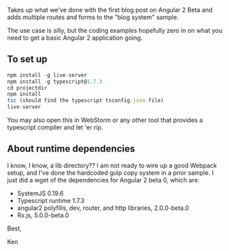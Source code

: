 Takes up what we've done with the first blog post on Angular 2 Beta and
adds multiple routes and forms to the "blog system" sample.

The use case is silly, but the coding examples hopefully zero in on what
you need to get a basic Angular 2 application going.

## To set up

```javascript
npm install -g live-server
npm install -g typescript@1.7.3
cd projectdir
npm install
tsc (should find the typescript tsconfig.json file)
live-server
```

You may also open this in WebStorm or any other tool that provides a
typescript compiler and let 'er rip.

## About runtime dependencies

I know, I know, a lib directory??  I am not ready to wire up a good Webpack setup,
and I've done the hardcoded gulp copy system in a prior sample. I just did a wget
of the dependencies for Angular 2 beta 0, which are:

* SystemJS 0.19.6
* Typescript runtime 1.7.3
* angular2 polyfills, dev, router, and http libraries, 2.0.0-beta.0
* Rx.js, 5.0.0-beta.0

Best,

Ken

